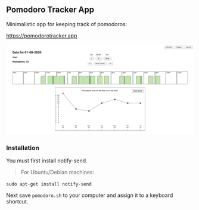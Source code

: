 <h2>Pomodoro Tracker App</h2>

<p>Minimalistic app for keeping track of pomodoros:</p>

<a href='https://pomodorotracker.app'>https://pomodorotracker.app</a>

![Alt text](/src/img/splash.jpeg)

<h3>Installation</h3>
<p>You must first install notify-send.</p>
<blockquote> For Ubuntu/Debian machines:</blockquote>
<p><code>sudo apt-get install notify-send</code></p>
<p>Next save <code>pomodoro.sh</code> to your computer and assign it to a keyboard shortcut.</p>
